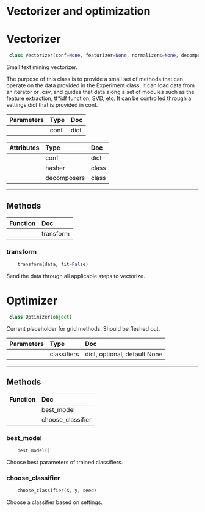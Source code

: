 # Vectorizer and optimization


# Vectorizer 

``` python 
 class Vectorizer(conf=None, featurizer=None, normalizers=None, decomposers=None) 
```

Small text mining vectorizer.

The purpose of this class is to provide a small set of methods that can
operate on the data provided in the Experiment class. It can load data
from an iterator or .csv, and guides that data along a set of modules such
as the feature extraction, tf*idf function, SVD, etc. It can be controlled
through a settings dict that is provided in conf.

| Parameters    | Type             | Doc             |
|:-------|:-----------------|:----------------|
        | conf | dict | Configuration dictionary passed to the experiment class. |
        

| Attributes    | Type             | Doc             |
|:-------|:-----------------|:----------------|
        | conf | dict |         Configuration dictionary passed to the experiment class. |
        | hasher | class |         Configuration dictionary passed to the experiment class.        DictVectorizer class from sklearn. |
        | decomposers | class | Configuration dictionary passed to the experiment class.DictVectorizer class from sklearn.TruncatedSVD class from sklearn. |
        

--------- 

## Methods 

 

| Function    | Doc             |
|:-------|:----------------|
        | transform | Send the data through all applicable steps to vectorize. |
         
 

### transform

``` python 
    transform(data, fit=False) 
```


Send the data through all applicable steps to vectorize.


# Optimizer 

``` python 
 class Optimizer(object) 
```

Current placeholder for grid methods. Should be fleshed out.

| Parameters    | Type             | Doc             |
|:-------|:-----------------|:----------------|
        | classifiers | dict, optional, default None |         Dictionary where the key is a initiated model class, and the values        are a dictionary with parameter settings in a (string-array) format,        same as used in the scikit-learn pipeline. So for example, we provide:        {LinearSVC(class_weight='balanced'): {'C': np.logspace(-3, 2, 6)}}.        Note that pipeline requires some namespace (like clf__C), but the class        handles that already. |
        

--------- 

## Methods 

 

| Function    | Doc             |
|:-------|:----------------|
        | best_model | Choose best parameters of trained classifiers. |
        | choose_classifier | Choose a classifier based on settings. |
         
 

### best_model

``` python 
    best_model() 
```


Choose best parameters of trained classifiers.

### choose_classifier

``` python 
    choose_classifier(X, y, seed) 
```


Choose a classifier based on settings.